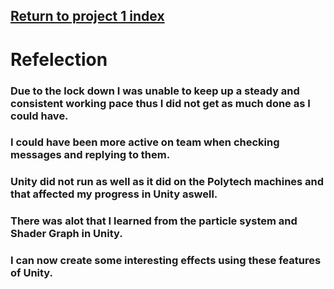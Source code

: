 ## <a href="project1">Return to project 1 index</a>


# Refelection

### Due to the lock down I was unable to keep up a steady and consistent working pace thus I did not get as much done as I could have.
### I could have been more active on team when checking messages and replying to them.
### Unity did not run as well as it did on the Polytech machines and that affected my progress in Unity aswell.
### There was alot that I learned from the particle system and Shader Graph in Unity.
### I can now create some interesting effects using these features of Unity.
